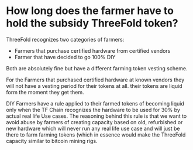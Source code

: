 # How long does the farmer have to hold the subsidy ThreeFold token?

ThreeFold recognizes two categories of farmers:
- Farmers that purchase certified hardware from certified vendors
- Farmer that have decided to go 100% DIY

Both are absolutely fine but have a different farming token vesting scheme.  

For the Farmers that purchased certified hardware at known vendors they will not have a vesting period for their tokens at all.  their tokens are liquid form the moment they get them.

DIY Farmers have a rule applied to their farmed tokens of becoming  liquid only when the TF Chain recognizes the hardware to be used for 30% by actual real life Use cases. The reasoning behind this rule is that we want to avoid abuse by farmers of creating capacity based on old, refurbished or new hardware which will never run any real life use case and will just be there to farm  farming tokens (which in essence would make the ThreeFold capacity similar to bitcoin mining rigs.